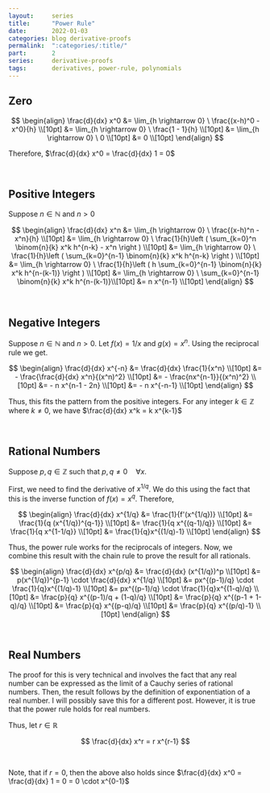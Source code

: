 ```yaml
---
layout:     series
title:      "Power Rule"
date:       2022-01-03
categories: blog derivative-proofs
permalink:  ":categories/:title/"
part:       2
series:     derivative-proofs
tags:       derivatives, power-rule, polynomials
---
```


## Zero

$$
\begin{align}
    \frac{d}{dx} x^0 
    &= \lim_{h \rightarrow 0} \ \frac{(x-h)^0 - x^0}{h} \\[10pt]
    &= \lim_{h \rightarrow 0} \ \frac{1 - 1}{h} \\[10pt]
    &= \lim_{h \rightarrow 0} \ 0 \\[10pt]
    &= 0 \\[10pt]
\end{align}
$$

Therefore, $\frac{d}{dx} x^0 = \frac{d}{dx} 1 = 0$

<br>

## Positive Integers

Suppose $n \in \mathbb{N}$ and $n > 0$

$$
\begin{align}
    \frac{d}{dx} x^n 
    &= \lim_{h \rightarrow 0} \ \frac{(x-h)^n - x^n}{h} \\[10pt]
    &= \lim_{h \rightarrow 0} \ \frac{1}{h}\left ( \sum_{k=0}^n \binom{n}{k} x^k h^{n-k} - x^n \right ) \\[10pt]
    &= \lim_{h \rightarrow 0} \ \frac{1}{h}\left ( \sum_{k=0}^{n-1} \binom{n}{k} x^k h^{n-k} \right ) \\[10pt]
    &= \lim_{h \rightarrow 0} \ \frac{1}{h}\left ( h \sum_{k=0}^{n-1} \binom{n}{k} x^k h^{n-(k-1)} \right ) \\[10pt]
    &= \lim_{h \rightarrow 0} \ \sum_{k=0}^{n-1} \binom{n}{k} x^k h^{n-(k-1)}\\[10pt]
    &= n x^{n-1} \\[10pt]
\end{align}
$$

<br>

## Negative Integers

Suppose $n \in \mathbb{N}$ and $n > 0$. Let $f(x) = 1/x$ and $g(x) = x^n$. Using the reciprocal rule we get.

$$
\begin{align}
    \frac{d}{dx} x^{-n}
    &= \frac{d}{dx} \frac{1}{x^n} \\[10pt]
    &= - \frac{\frac{d}{dx} x^n}{(x^n)^2} \\[10pt]
    &= - \frac{nx^{n-1}}{(x^n)^2} \\[10pt]
    &= - n x^{n-1 - 2n} \\[10pt]
    &= - n x^{-n-1} \\[10pt]
\end{align}
$$

Thus, this fits the pattern from the positive integers. For any integer $k \in \mathbb{Z}$ where $k \neq 0$, we have $\frac{d}{dx} x^k = k x^{k-1}$

<br>

## Rational Numbers

Suppose $p, q \in \mathbb{Z}$ such that $p, q \neq 0 \quad \forall x$.

First, we need to find the derivative of $x^{1/q}$. We do this using the fact that this is the inverse function of $f(x) = x^q$. Therefore,

$$
\begin{align}
    \frac{d}{dx} x^{1/q}
    &= \frac{1}{f'(x^{1/q})} \\[10pt]
    &= \frac{1}{q (x^{1/q})^{q-1}} \\[10pt]
    &= \frac{1}{q x^{(q-1)/q}} \\[10pt]
    &= \frac{1}{q x^{1-1/q}} \\[10pt]
    &= \frac{1}{q}x^{(1/q)-1} \\[10pt]
\end{align}
$$

Thus, the power rule works for the reciprocals of integers. Now, we combine this result with the chain rule to prove the result for all rationals.

$$
\begin{align}
    \frac{d}{dx} x^{p/q}
    &= \frac{d}{dx} (x^{1/q})^p \\[10pt]
    &= p(x^{1/q})^{p-1} \cdot \frac{d}{dx} x^{1/q} \\[10pt]
    &= px^{(p-1)/q} \cdot \frac{1}{q}x^{(1/q)-1} \\[10pt]
    &= px^{(p-1)/q} \cdot \frac{1}{q}x^{(1-q)/q} \\[10pt]
    &= \frac{p}{q} x^{(p-1)/q + (1-q)/q} \\[10pt]
    &= \frac{p}{q} x^{(p-1 + 1-q)/q} \\[10pt]
    &= \frac{p}{q} x^{(p-q)/q} \\[10pt]
    &= \frac{p}{q} x^{(p/q)-1} \\[10pt]
\end{align}
$$

<br>

## Real Numbers

The proof for this is very technical and involves the fact that any real number can be expressed as the limit of a Cauchy series of rational numbers. Then, the result follows by the definition of exponentiation of a real number. I will possibly save this for a different post. However, it is true that the power rule holds for real numbers.

Thus, let $r \in \mathbb{R}$

$$
\frac{d}{dx} x^r = r x^{r-1}
$$

<br>

Note, that if $r=0$, then the above also holds since $\frac{d}{dx} x^0 = \frac{d}{dx} 1 = 0 = 0 \cdot x^{0-1}$